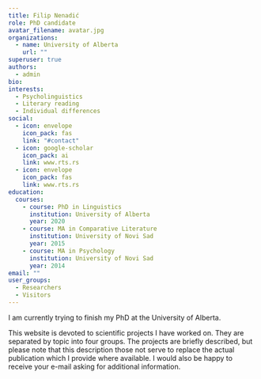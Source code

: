 ```yaml
---
title: Filip Nenadić
role: PhD candidate
avatar_filename: avatar.jpg
organizations:
  - name: University of Alberta
    url: ""
superuser: true
authors:
  - admin
bio:
interests:
  - Psycholinguistics
  - Literary reading
  - Individual differences
social:
  - icon: envelope
    icon_pack: fas
    link: "#contact"
  - icon: google-scholar
    icon_pack: ai
    link: www.rts.rs
  - icon: envelope
    icon_pack: fas
    link: www.rts.rs
education:
  courses:
    - course: PhD in Linguistics
      institution: University of Alberta
      year: 2020
    - course: MA in Comparative Literature
      institution: University of Novi Sad
      year: 2015
    - course: MA in Psychology
      institution: University of Novi Sad
      year: 2014
email: ""
user_groups:
  - Researchers
  - Visitors
---
```

I am currently trying to finish my PhD at the University of Alberta.

This website is devoted to scientific projects I have worked on. They are separated by topic into four groups. The projects are briefly described, but please note that this description those not serve to replace the actual publication which I provide where available. I would also be happy to receive your e-mail asking for additional information.
